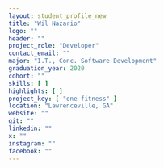 ```yaml
---
layout: student_profile_new
title: "Wil Nazario"
logo: ""
header: ""
project_role: "Developer"
contact_email: ""
major: "I.T., Conc. Software Development"
graduation_year: 2020
cohort: ""
skills: [ ]
highlights: [ ]
project_key: [ "one-fitness" ]
location: "Lawrenceville, GA"
website: ""
git: ""
linkedin: ""
x: ""
instagram: ""
facebook: ""
---
```

